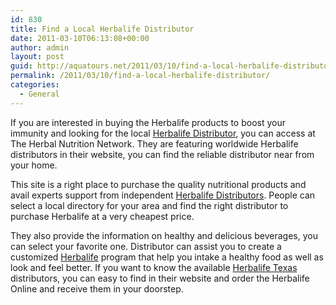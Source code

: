```yaml
---
id: 830
title: Find a Local Herbalife Distributor
date: 2011-03-10T06:13:08+00:00
author: admin
layout: post
guid: http://aquatours.net/2011/03/10/find-a-local-herbalife-distributor/
permalink: /2011/03/10/find-a-local-herbalife-distributor/
categories:
  - General
---
```

If you are interested in buying the Herbalife products to boost your immunity and looking for the local [Herbalife Distributor](http://herbal-nutrition.net/), you can access at The Herbal Nutrition Network. They are featuring worldwide Herbalife distributors in their website, you can find the reliable distributor near from your home.

This site is a right place to purchase the quality nutritional products and avail experts support from independent [Herbalife Distributors](http://herbal-nutrition.net). People can select a local directory for your area and find the right distributor to purchase Herbalife at a very cheapest price.

They also provide the information on healthy and delicious beverages, you can select your favorite one. Distributor can assist you to create a customized [Herbalife](http://herbal-nutrition.net/) program that help you intake a healthy food as well as look and feel better. If you want to know the available [Herbalife Texas](http://herbal-nutrition.net/herbalife-directory/Texas) distributors, you can easy to find in their website and order the Herbalife Online and receive them in your doorstep.